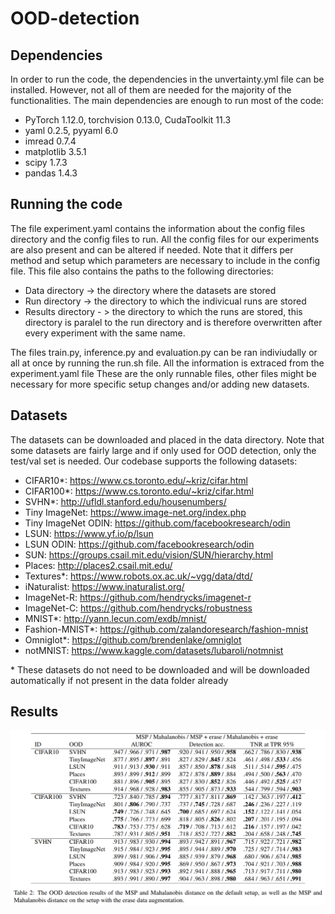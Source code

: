# OOD-detection


## Dependencies
In order to run the code, the dependencies in the unvertainty.yml file can be installed. However, not all of them are needed for the majority of the functionalities. The main dependencies are enough to run most of the code:

- PyTorch 1.12.0, torchvision 0.13.0, CudaToolkit 11.3
- yaml 0.2.5, pyyaml 6.0
- imread 0.7.4
- matplotlib 3.5.1
- scipy 1.7.3
- pandas 1.4.3

## Running the code
The file experiment.yaml contains the information about the config files directory and the config files to run. All the config files for our experiments are also present and can be altered if needed. Note that it differs per method and setup which parameters are necessary to include in the config file.
This file also contains the paths to the following directories:

- Data directory -> the directory where the datasets are stored
- Run directory -> the directory to which the indivicual runs are stored
- Results directory - > the directory to which the runs are stored, this directory is paralel to the run directory and is therefore overwritten after every experiment with the same name.

The files train.py, inference.py and evaluation.py can be ran indiviudally or all at once by running the run.sh file. All the information is extraced from the experiment.yaml file These are the only runnable files, other files might be necessary for more specific setup changes and/or adding new datasets. 

## Datasets
The datasets can be downloaded and placed in the data directory. Note that some datasets are fairly large and if only used for OOD detection, only the test/val set is needed. Our codebase supports the following datasets:

- CIFAR10*: https://www.cs.toronto.edu/~kriz/cifar.html
- CIFAR100*: https://www.cs.toronto.edu/~kriz/cifar.html
- SVHN*: http://ufldl.stanford.edu/housenumbers/
- Tiny ImageNet: https://www.image-net.org/index.php
- Tiny ImageNet ODIN: https://github.com/facebookresearch/odin 
- LSUN: https://www.yf.io/p/lsun
- LSUN ODIN: https://github.com/facebookresearch/odin
- SUN: https://groups.csail.mit.edu/vision/SUN/hierarchy.html
- Places: http://places2.csail.mit.edu/
- Textures*: https://www.robots.ox.ac.uk/~vgg/data/dtd/
- iNaturalist: https://www.inaturalist.org/
- ImageNet-R: https://github.com/hendrycks/imagenet-r
- ImageNet-C: https://github.com/hendrycks/robustness
- MNIST*: http://yann.lecun.com/exdb/mnist/
- Fashion-MNIST*: https://github.com/zalandoresearch/fashion-mnist
- Omniglot*: https://github.com/brendenlake/omniglot
- notMNIST: https://www.kaggle.com/datasets/lubaroli/notmnist

\* These datasets do not need to be downloaded and will be downloaded automatically if not present in the data folder already

## Results

![alt text](https://github.com/SimonMariani/OOD-detection/blob/main/images/table.png?raw=true)

